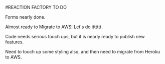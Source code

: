 #REACTION FACTORY TO DO

Forms nearly done.

Almost ready to Migrate to AWS! Let's do itttttt.

Code needs serious touch ups, but it is nearly ready to publish new features.

Need to touch up some styling also, and then need to migrate from Heroku to AWS.